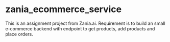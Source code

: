 # zania_ecommerce_service
This is an assignment project from Zania.ai. Requirement is to build an small e-commerce backend with endpoint to get products, add products and place orders.
